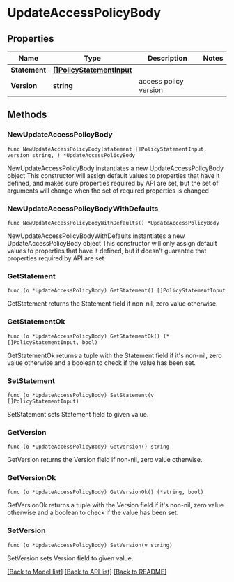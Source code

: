 # UpdateAccessPolicyBody

## Properties

Name | Type | Description | Notes
------------ | ------------- | ------------- | -------------
**Statement** | [**[]PolicyStatementInput**](PolicyStatementInput.md) |  | 
**Version** | **string** | access policy version | 

## Methods

### NewUpdateAccessPolicyBody

`func NewUpdateAccessPolicyBody(statement []PolicyStatementInput, version string, ) *UpdateAccessPolicyBody`

NewUpdateAccessPolicyBody instantiates a new UpdateAccessPolicyBody object
This constructor will assign default values to properties that have it defined,
and makes sure properties required by API are set, but the set of arguments
will change when the set of required properties is changed

### NewUpdateAccessPolicyBodyWithDefaults

`func NewUpdateAccessPolicyBodyWithDefaults() *UpdateAccessPolicyBody`

NewUpdateAccessPolicyBodyWithDefaults instantiates a new UpdateAccessPolicyBody object
This constructor will only assign default values to properties that have it defined,
but it doesn't guarantee that properties required by API are set

### GetStatement

`func (o *UpdateAccessPolicyBody) GetStatement() []PolicyStatementInput`

GetStatement returns the Statement field if non-nil, zero value otherwise.

### GetStatementOk

`func (o *UpdateAccessPolicyBody) GetStatementOk() (*[]PolicyStatementInput, bool)`

GetStatementOk returns a tuple with the Statement field if it's non-nil, zero value otherwise
and a boolean to check if the value has been set.

### SetStatement

`func (o *UpdateAccessPolicyBody) SetStatement(v []PolicyStatementInput)`

SetStatement sets Statement field to given value.


### GetVersion

`func (o *UpdateAccessPolicyBody) GetVersion() string`

GetVersion returns the Version field if non-nil, zero value otherwise.

### GetVersionOk

`func (o *UpdateAccessPolicyBody) GetVersionOk() (*string, bool)`

GetVersionOk returns a tuple with the Version field if it's non-nil, zero value otherwise
and a boolean to check if the value has been set.

### SetVersion

`func (o *UpdateAccessPolicyBody) SetVersion(v string)`

SetVersion sets Version field to given value.



[[Back to Model list]](../README.md#documentation-for-models) [[Back to API list]](../README.md#documentation-for-api-endpoints) [[Back to README]](../README.md)


